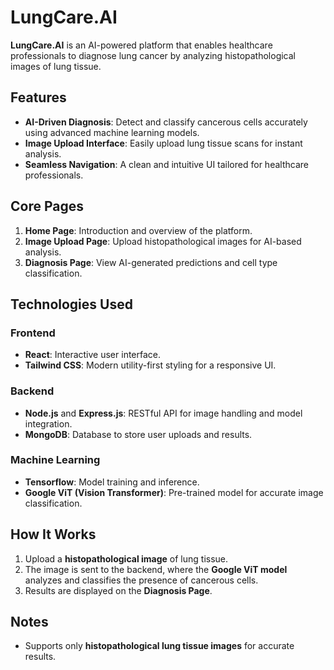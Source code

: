 # LungCare.AI  

**LungCare.AI** is an AI-powered platform that enables healthcare professionals to diagnose lung cancer by analyzing histopathological images of lung tissue.  

## Features  
- **AI-Driven Diagnosis**: Detect and classify cancerous cells accurately using advanced machine learning models.  
- **Image Upload Interface**: Easily upload lung tissue scans for instant analysis.  
- **Seamless Navigation**: A clean and intuitive UI tailored for healthcare professionals.  

## Core Pages  
1. **Home Page**: Introduction and overview of the platform.  
2. **Image Upload Page**: Upload histopathological images for AI-based analysis.  
3. **Diagnosis Page**: View AI-generated predictions and cell type classification.  

## Technologies Used  
### Frontend  
- **React**: Interactive user interface.  
- **Tailwind CSS**: Modern utility-first styling for a responsive UI.  

### Backend  
- **Node.js** and **Express.js**: RESTful API for image handling and model integration.  
- **MongoDB**: Database to store user uploads and results.  

### Machine Learning  
- **Tensorflow**: Model training and inference.  
- **Google ViT (Vision Transformer)**: Pre-trained model for accurate image classification.  

## How It Works  
1. Upload a **histopathological image** of lung tissue.  
2. The image is sent to the backend, where the **Google ViT model** analyzes and classifies the presence of cancerous cells.  
3. Results are displayed on the **Diagnosis Page**.  

## Notes  
- Supports only **histopathological lung tissue images** for accurate results.  
